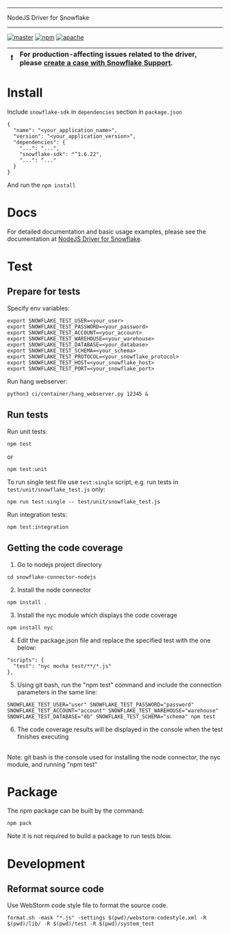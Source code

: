 ********************************************************************************
NodeJS Driver for Snowflake
********************************************************************************
<p>
  <a href="https://github.com/snowflakedb/snowflake-connector-nodejs/actions?query=workflow%3A%22Build+and+Test%22+branch%3Amaster" target="_blank"><img src="https://github.com/snowflakedb/snowflake-connector-nodejs/workflows/Build%20and%20Test/badge.svg?branch=master" alt="master" /></a>
  <a href="https://www.npmjs.com/package/snowflake-sdk" target="_blank"><img src="https://img.shields.io/npm/v/snowflake-sdk.svg" alt="npm" /></a> 
  <a href="http://www.apache.org/licenses/LICENSE-2.0.txt" target="_blank"><img src="http://img.shields.io/:license-Apache%202-brightgreen.svg" alt="apache" /> </a>
</p>


| :exclamation:        | For production-affecting issues related to the driver, please [create a case with Snowflake Support](https://community.snowflake.com/s/article/How-To-Submit-a-Support-Case-in-Snowflake-Lodge).   |
|---------------|:------------------------|

Install
======================================================================

Include ``snowflake-sdk`` in ``dependencies`` section in ``package.json``
```
{
  "name": "<your_application_name>",
  "version": "<your_application_version>",
  "dependencies": {
    "...": "...",        
    "snowflake-sdk": "^1.6.22",
    "...": "..."
  }
}
```
And run the <code>npm install</code>

Docs
======================================================================

For detailed documentation and basic usage examples, please see the documentation 
at <a href="https://docs.snowflake.net/manuals/user-guide/nodejs-driver.html">NodeJS Driver for Snowflake</a>.

Test
======================================================================

Prepare for tests
----------------------------------------------------------------------

Specify env variables:

```
export SNOWFLAKE_TEST_USER=<your_user>
export SNOWFLAKE_TEST_PASSWORD=<your_password>
export SNOWFLAKE_TEST_ACCOUNT=<your_account>
export SNOWFLAKE_TEST_WAREHOUSE=<your_warehouse>
export SNOWFLAKE_TEST_DATABASE=<your_database>
export SNOWFLAKE_TEST_SCHEMA=<your_schema>
export SNOWFLAKE_TEST_PROTOCOL=<your_snowflake_protocol>
export SNOWFLAKE_TEST_HOST=<your_snowflake_host>
export SNOWFLAKE_TEST_PORT=<your_snowflake_port>
```

Run hang webserver:
```
python3 ci/container/hang_webserver.py 12345 &
```

Run tests
----------------------------------------------------------------------

Run unit tests:
```
npm test
```
or
```
npm test:unit
```

To run single test file use `test:single` script, e.g. run tests in `test/unit/snowflake_test.js` only:

```
npm run test:single -- test/unit/snowflake_test.js
```

Run integration tests:
```
npm test:integration
```

Getting the code coverage
----------------------------------------------------------------------
1. Go to nodejs project directory
```
cd snowflake-connector-nodejs
```

2. Install the node connector
```
npm install .
```

3. Install the nyc module which displays the code coverage
```
npm install nyc
```

4. Edit the package.json file and replace the specified test with the one below:
```
"scripts": {
  "test": "nyc mocha test/**/*.js"
},
```

5. Using git bash, run the "npm test" command and include the connection parameters in the same line:
```
SNOWFLAKE_TEST_USER="user" SNOWFLAKE_TEST_PASSWORD="password" SNOWFLAKE_TEST_ACCOUNT="account" SNOWFLAKE_TEST_WAREHOUSE="warehouse" SNOWFLAKE_TEST_DATABASE="db" SNOWFLAKE_TEST_SCHEMA="schema" npm test
```

6. The code coverage results will be displayed in the console when the test finishes executing
<br>
Note: git bash is the console used for installing the node connector, the nyc module, and running "npm test"

Package
======================================================================

The npm package can be built by the command:
```
npm pack
```

Note it is not required to build a package to run tests blow.

Development
======================================================================

Reformat source code
----------------------------------------------------------------------

Use WebStorm code style file to format the source code.
```
format.sh -mask "*.js" -settings $(pwd)/webstorm-codestyle.xml -R $(pwd)/lib/ -R $(pwd)/test -R $(pwd)/system_test
```
